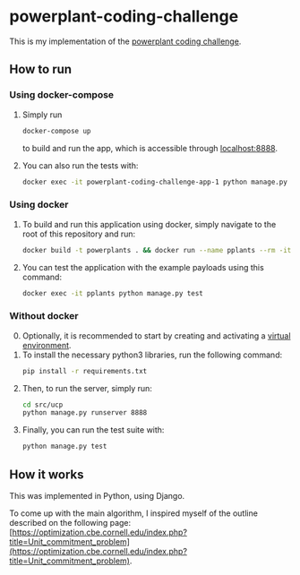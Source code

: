 # powerplant-coding-challenge

This is my implementation of the [powerplant coding challenge](https://github.com/gem-spaas/powerplant-coding-challenge).

## How to run
### Using docker-compose
1. Simply run 
   `````bash
   docker-compose up
   `````
   to build and run the app, which is accessible through [localhost:8888](http://127.0.0.1:8888/).


2. You can also run the tests with:
   ````bash
   docker exec -it powerplant-coding-challenge-app-1 python manage.py test
   ````
### Using docker
1. To build and run this application using docker, simply navigate to the root of this repository and run:
    ````bash
    docker build -t powerplants . && docker run --name pplants --rm -it powerplants
    ````
2. You can test the application with the example payloads using this command:
    ````bash
    docker exec -it pplants python manage.py test
    ````

### Without docker
0. Optionally, it is recommended to start by creating and activating a [virtual environment](https://docs.python.org/3/tutorial/venv.html).
1. To install the necessary python3 libraries, run the following command:
   `````bash
   pip install -r requirements.txt
    `````
2. Then, to run the server, simply run:
   `````bash
   cd src/ucp
   python manage.py runserver 8888
   `````
3. Finally, you can run the test suite with:
   `````bash
   python manage.py test
   `````

## How it works
This was implemented in Python, using Django.

To come up with the main algorithm, I inspired myself of the outline described on the following page:
[https://optimization.cbe.cornell.edu/index.php?title=Unit_commitment_problem](https://optimization.cbe.cornell.edu/index.php?title=Unit_commitment_problem).

